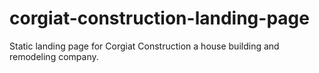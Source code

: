 # corgiat-construction-landing-page
Static landing page for Corgiat Construction a house building and remodeling company.
